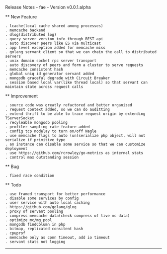 Release Notes - fae - Version v0.0.1.alpha

** New Feature

    . lcache(local cache shared among processes)
    . memcache backend
    . dlog(distributed log)
    . query server version info through REST api
    . auto discover peers like ES via multicast
    . app level exception added for memcache miss
    . golang servant client so that we can chain the call to distributed servers
    . unix domain socket rpc server transport
    . auto discovery of peers and form a cluster to serve requests
    . memcache consistent hash
    . global uniq id generator servant added
    . mongodb graceful degrade with Circuit Breaker
    . session based local var(like thread local) so that servant can maintain state across request calls

** Improvement

    . source code was greatly refactored and better organized
    . request context added, so we can do auditting
    . extend thrift to be able to trace request origin by extending TServerSocket
    . recyleable mongodb pooling 
    . profiler sampling rate feature added
    . config tcp nodelay to turn on/off Nagle
    . use memcache flags to auto (un)serialize php object, will not serialize if primitive type
    . an instance can disable some service so that we can customize deployment
    . use https://github.com/rcrowley/go-metrics as internal stats
    . control max outstanding session

** Bug

    . fixed race condition

** Todo

    . use framed transport for better performance 
    . disable some services by config
    . user service with auto local caching
    . https://github.com/golang/glog
    . proxy of servant pooling
    . compress memcache data(check compress of live mc data)
    . optimize mc/mg pool
    . mongodb findColumn in php
    . bitmap, replicated consitent hash
    . cpuprof
    . memcache only as conn timeout, add io timeout
    . servant stats not logging

----
